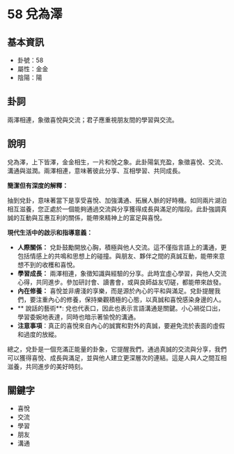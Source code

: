 # 58 兌為澤

## 基本資訊
- 卦號：58
- 屬性：金金
- 陰陽：陽

## 卦詞
兩澤相連，象徵喜悅與交流；君子應重視朋友間的學習與交流。

## 說明
兌為澤，上下皆澤，金金相生，一片和悅之象。此卦陽氣充盈，象徵喜悅、交流、溝通與滋潤。兩澤相連，意味著彼此分享、互相學習、共同成長。

**簡潔但有深度的解釋：**

抽到兌卦，意味著當下是享受喜悅、加強溝通、拓展人脈的好時機。如同兩片湖泊相互滋養，您正處於一個能夠通過交流與分享獲得成長與滿足的階段。此卦強調真誠的互動與互惠互利的關係，能帶來精神上的富足與喜悅。

**現代生活中的啟示和指導意義：**

*   **人際關係：** 兌卦鼓勵開放心胸，積極與他人交流。這不僅指言語上的溝通，更包括情感上的共鳴和思想上的碰撞。與朋友、夥伴之間的真誠互動，能帶來意想不到的收穫和喜悅。
*   **學習成長：** 兩澤相連，象徵知識與經驗的分享。此時宜虛心學習，與他人交流心得，共同進步。參加研討會、讀書會，或與良師益友切磋，都能帶來啟發。
*   **內在修養：** 喜悅並非膚淺的享樂，而是源於內心的平和與滿足。兌卦提醒我們，要注重內心的修養，保持樂觀積極的心態，以真誠和喜悅感染身邊的人。
* ** 說話的藝術**: 兌也代表口，因此也表示言語溝通是關鍵。小心禍從口出，學習委婉地表達，同時也暗示著愉悅的溝通。
* **注意事項**：真正的喜悅來自內心的誠實和對外的真誠，要避免流於表面的虛假和過度的放縱。

總之，兌卦是一個充滿正能量的卦象，它提醒我們，通過真誠的交流與分享，我們可以獲得喜悅、成長與滿足，並與他人建立更深層次的連結。這是人與人之間互相滋養，共同進步的美好時刻。

## 關鍵字
- 喜悅
- 交流
- 學習
- 朋友
- 溝通
